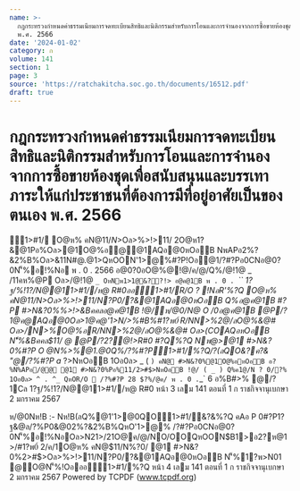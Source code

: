 ```yaml
---
name: >-
  กฎกระทรวงกำหนดค่าธรรมเนียมการจดทะเบียนสิทธิและนิติกรรมสำหรับการโอนและการจำนองจากการซื้อขายห้องชุดเพื่อสนับสนุนและบรรเทาภาระให้แก่ประชาชนที่ต้องการมีที่อยู่อาศัยเป็นของตนเอง
  พ.ศ. 2566
date: '2024-01-02'
category: ก
volume: 141
section: 1
page: 3
source: 'https://ratchakitcha.soc.go.th/documents/16512.pdf'
draft: true
---
```


# กฎกระทรวงกำหนดค่าธรรมเนียมการจดทะเบียนสิทธิและนิติกรรมสำหรับการโอนและการจำนองจากการซื้อขายห้องชุดเพื่อสนับสนุนและบรรเทาภาระให้แก่ประชาชนที่ต้องการมีที่อยู่อาศัยเป็นของตนเอง พ.ศ. 2566

1>#1/ O@ห% คN@$11/N%?0/@1 #>N&?0%2>#$>Oล>%>!>11/ 2O@ห1?&@1Pอ%Oล>@1O@%อ@@1AQอ@0หOอB NพAPอ2%?&2%B%Oล>&11N#@.@1>QหOON'1>@%#?P!Oอ@1/?#?Pอ0CNอ@0?0N'็%อ!%Nอ พ . 0 . 2566 อ@0?0อO@%@!@/ค/@/Q%/@!1@ _ /11คห%@P Oล>/@!1@ `_ OหNพ1>1@&??!> อ@ค@1B พ . 0 . `_`` 1?ฐ/%!1?/N@@11>#1//ห@ R#0ออ1>#1/R/O ? !NอR'%?Q O@ห% คN@$11/N%?0/@1 #>N&?0%2>#$>Oล>%>!>11/N?P0/?&@1AQอ@0หOอB Q%อ@ค@1B #?P #>N&?0%%>!>&Bคคลอ@ค@1B !@/ห/@0/N@ O /0อ@ค@1B @P/?1@ค@AQอ@0Oล>1@ค@'1>N/>%#B%#1?พ0์ R/NN>%2@/ลO@%&@# Oล>/N>%O@%อR/NN>%2@/ลO@%&@# Oล>(COAQอหOอB N'็%&Bคคล$11/ @ @P/?2?@!>R#0 #?Q%?Q Nพ@>@1 #>N&?0%#?P O @N%>%@1.@0Q%/?%#?P1>#1/%?Q/?(ลQO&?ค?& "@/?%#?P a_ $?%/@ค/ พ . 0 . `_`a ? %?Q ( _ ) คN@ #>N&?0%Pอ%11/2>#$>NหOอB 1Oอ0ล> _ ( ` ) คN@ #>N&?0%@1O@%อหOอB อ?%N%APอ/@@ @1 #>N&?0%Pอ%11/2>#$>NหOอB !@/ ( _ ) Q%ค1@/N ? 0/?% 1Oอ0ล> ^ . ^_ QหOR/O  /?%#?P 28 $?%/@ค/ พ . 0 . `_` 6 อ%B#>% @/?1Cล 1?ฐ/%!1?/N@@11>#1//ห@ R#0 หน้า 3 เลม 141 ตอนที่ 1 ก ราชกิจจานุเบกษา 2 มกราคม 2567

ห/@0Nห!B :- Nห!B(ลQ%@1'1>@0QO1>#1/&?&%?Q คAอ P 0#?P1?ฐ&@ล/?%P0&@02%?&2%B%QหO'1>@% /?#?Pอ0CNอ@0?0N'็%อ!%NอOล>N21>/21O@ค/@/NO/OOQหOON$B1>อ2?ห@1>/#1?พ0์ 2/ค/1O@ห% คN@$11/N%?0/ @1 #>N&?0%2>#$>Oล>%>!>11/N?P0/?&@1AQอ@0หOอB N'็%1?พ>N01 @O@N'็%!Oอออ1>#1/%?Q หน้า 4 เลม 141 ตอนที่ 1 ก ราชกิจจานุเบกษา 2 มกราคม 2567 Powered by TCPDF (www.tcpdf.org)
